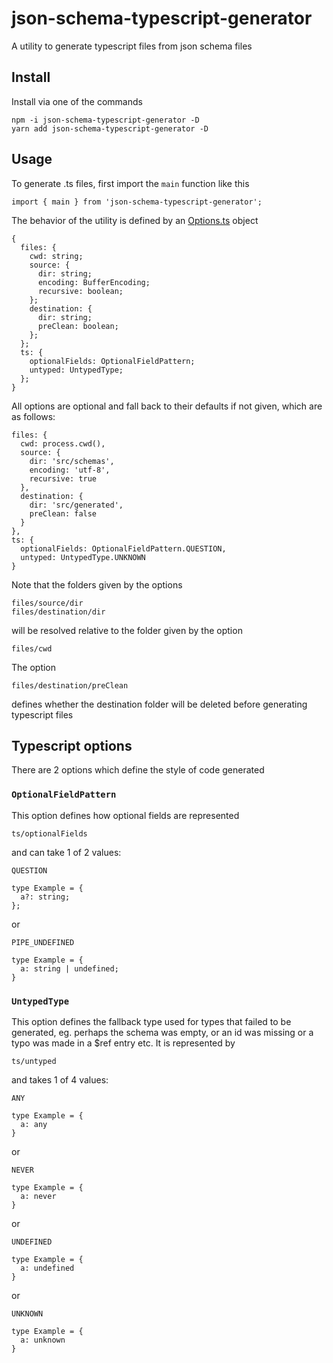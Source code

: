 # json-schema-typescript-generator
A utility to generate typescript files from json schema files

## Install
Install via one of the commands

    npm -i json-schema-typescript-generator -D
    yarn add json-schema-typescript-generator -D

## Usage
To generate .ts files, first import the `main` function like this

    import { main } from 'json-schema-typescript-generator';

The behavior of the utility is defined by an [Options.ts](src/Options.ts) object

    {
      files: {
        cwd: string;
        source: {
          dir: string;
          encoding: BufferEncoding;
          recursive: boolean;
        };
        destination: {
          dir: string;
          preClean: boolean;
        };
      };
      ts: {
        optionalFields: OptionalFieldPattern;
        untyped: UntypedType;
      };
    }

All options are optional and fall back to their defaults if not given, which are as follows:

    files: {
      cwd: process.cwd(),
      source: {
        dir: 'src/schemas',
        encoding: 'utf-8',
        recursive: true
      },
      destination: {
        dir: 'src/generated',
        preClean: false
      }
    },
    ts: {
      optionalFields: OptionalFieldPattern.QUESTION,
      untyped: UntypedType.UNKNOWN
    }

Note that the folders given by the options

    files/source/dir
    files/destination/dir

will be resolved relative to the folder given by the option

    files/cwd

The option

    files/destination/preClean

defines whether the destination folder will be deleted before generating typescript files


## Typescript options

There are 2 options which define the style of code generated

### `OptionalFieldPattern`

This option defines how optional fields are represented

    ts/optionalFields

and can take 1 of 2 values:

    QUESTION

    type Example = {
      a?: string;
    };

or

    PIPE_UNDEFINED

    type Example = {
      a: string | undefined;
    }

### `UntypedType`

This option defines the fallback type used for types that failed to be generated, eg. perhaps the schema was empty, or an id was missing or a typo was made in a $ref entry etc. It is represented by

    ts/untyped

and takes 1 of 4 values:

    ANY

    type Example = {
      a: any
    }

or

    NEVER

    type Example = {
      a: never
    }

or

    UNDEFINED

    type Example = {
      a: undefined
    }

or

    UNKNOWN

    type Example = {
      a: unknown
    }
